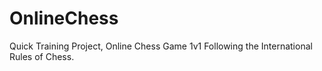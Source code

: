 # OnlineChess
Quick Training Project, Online Chess Game 1v1 Following the International Rules of Chess.
